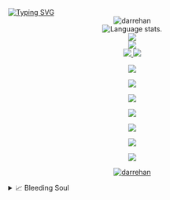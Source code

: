 <div align="left">
<a href="https://github.com/Darrehan">
    <img src="https://readme-typing-svg.demolab.com?font=Georgia&size=18&duration=2000&pause=100&multiline=true&width=500&height=80&lines=Dar+Rehan+Rasool;CSE+%7C+Btech+Student+%7C+Software+Engineer;Data+Science+%7C+Machine+Learning+%7C+MusicLover" alt="Typing SVG" />
</a></div>
<div align="center"><img  src="https://komarev.com/ghpvc/?username=darrehan&label=Profile%20views&color=0e75b6&style=flat" alt="darrehan" />
</div>
<div align="center">
  <img src="https://github-readme-stats.vercel.app/api/top-langs/?username=Darrehan&langs_count=8&theme=great-gatsby" alt="Language stats.">
</div>
<div align="center">
  <a href="https://github.com/Darrehan">
    <img src="https://github-readme-streak-stats.herokuapp.com?user=Darrehan&theme=rising-sun&hide_border=true&exclude_days=Sun" />
  </a>
</div>
<div align="center">
    <a href="https://github.com/Darrehan">
    <img src="https://github-stats-alpha.vercel.app/api?username=Darrehan&cc=22272e&tc=37BCF6&ic=fff&bc=0000">
</a>
</div>
<div align="center">
  <a href="https://github.com/Darehan">
    <img src="http://github-profile-summary-cards.vercel.app/api/cards/stats?username=Darrehan&theme=slateorange" />
    <img src="http://github-profile-summary-cards.vercel.app/api/cards/most-commit-language?username=Darrehan&theme=slateorange" />
  </a>
</div>
<div align="center">
    
![](http://github-profile-summary-cards.vercel.app/api/cards/profile-details?username=Darrehan&theme=dracula)

</div>



<div align="center">
  <p align="center">
  <a href="https://github.com/Darrehan">
    <img src="https://img.shields.io/badge/Languages:-orange" />
  </a>
</p>
</div>
<div align="center">
  <p align="center">
  <a href="https://github.com/Darrehan?tab=repositories">
    <img src="https://skillicons.dev/icons?i=c,cpp,java,py,js,kotlin,php" />
  </a>
</p>
</div>
<div align="center">
  <p align="center">
  <a href="https://github.com/Darrehan">
    <img src="https://img.shields.io/badge/Frameworks:-orange" />
  </a>
</p>
</div>
<div align="center">
  <p align="center">
  <a href="https://github.com/Darrehan?tab=repositories">
    <img src="https://skillicons.dev/icons?i=react,nodejs,jquery,expressjs,bootstrap,postgres,laravel" />
  </a>
</p>
</div>
<div align="center">
  <p align="center">
  <a href="https://github.com/Darrehan">
    <img src="https://img.shields.io/badge/Development:-orange" />
  </a>
</p>
</div>
<div align="center">
  <p align="center">
  <a href="https://github.com/Darrehan?tab=repositories">
    <img src="https://skillicons.dev/icons?i=git,vscode,linux,github,mongodb,vite,sqlite,postman" /> 
  </a>
</p>
</div>
 <p align="center"> <a href="https://github.com/darrehan/github-profile-trophy"><img src="https://github-profile-trophy.vercel.app/?username=darrehan&theme=darkhub" alt="darrehan" /></a> </p> 
<details>
<summary>📈 Bleeding Soul</summary>
<h3><em>introvert & listening to own heart beat:</em></h3>
[![spotify-github-profile](https://spotify-github-profile.vercel.app/api/view?uid=11159336621&cover_image=true&theme=novatorem&show_offline=true&bar_color=53b14f&bar_color_cover=false)](https://open.spotify.com/user/11159336621)

</details>
<!-- ### 🖥️ Open-Source Projects
<table>
<tr><th>Machine Learning </th><th>PyPi Packages</th></tr>
<tr><td>

|Title | Stars | Technologies|
|--|--|--|
| [Minecraft-AI](https://github.com/drkostas/Minecraft-AI) | <img alt="Stars" src="https://img.shields.io/github/stars/drkostas/Minecraft-AI?style=flat-square&labelColor=black"/> | ![TF](https://img.shields.io/badge/TF-black?style=flat-square&logo=tensorflow)|
| [3D Semantic Segmentation](https://github.com/drkostas/3D-Semantic-Segmentation) | <img alt="Stars" src="https://img.shields.io/github/stars/drkostas/3D-Semantic-Segmentation?style=flat-square&labelColor=black"/> | ![PyTorch](https://img.shields.io/badge/PyTorch-black?style=flat-square&logo=pytorch) ![OpenCV](https://img.shields.io/badge/OpenCV-black?style=flat-square&logo=opencv)|
| [Bert Rinehart Novels](https://github.com/drkostas/Bert-Rinehart-Novels) | <img alt="Stars" src="https://img.shields.io/github/stars/drkostas/Bert-Question-Answering?style=flat-square&labelColor=black"/> | ![PyTorch](https://img.shields.io/badge/PyTorch-black?style=flat-square&logo=pytorch) ![Spacy](https://img.shields.io/badge/Spacy-black?style=flat-square&logo=spacy)|
| [Car Accidents Pred.](https://github.com/drkostas/accident-severity-prediction) | <img alt="Stars" src="https://img.shields.io/github/stars/drkostas/accident-severity-prediction?style=flat-square&labelColor=black"/> | ![Pandas](https://img.shields.io/badge/Pandas-black?style=flat-square&logo=pandas) ![SciPy](https://img.shields.io/badge/SciPy-black?style=flat-square&logo=scipy)|
| [Hybrid Girvan Newman](https://github.com/drkostas/HGN) | <img alt="Stars" src="https://img.shields.io/github/stars/drkostas/HGN?style=flat-square&labelColor=black"/> | [![HGNPub](https://img.shields.io/badge/Published-black?style=flat-square&logo=googlescholar)](https://scholar.google.com/citations?view_op=view_citation&hl=en&user=b___QQ8AAAAJ&authuser=1&citation_for_view=b___QQ8AAAAJ:u5HHmVD_uO8C) ![PySpark](https://img.shields.io/badge/Spark-black?style=flat-square&logo=apachespark) <br> ![MySQL](https://img.shields.io/badge/MySQL-black?style=flat-square&logo=mysql)|
| [COVID19 Vacc. Pred.](https://github.com/drkostas/covid19-vaccinations-predict) | <img alt="Stars" src="https://img.shields.io/github/stars/drkostas/covid19-vaccinations-predict?style=flat-square&labelColor=black"/> | ![TF](https://img.shields.io/badge/TF-black?style=flat-square&logo=tensorflow)|
| [Instagram Likes Pred.](https://github.com/drkostas/Insta-Likes-Predict) | <img alt="Stars" src="https://img.shields.io/github/stars/drkostas/Insta-Likes-Predict?style=flat-square&labelColor=black"/> | ![TF](https://img.shields.io/badge/TF-black?style=flat-square&logo=tensorflow) ![OpenCV](https://img.shields.io/badge/OpenCV-black?style=flat-square&logo=opencv)|
| [RL Value Iteration](https://github.com/drkostas/RL-Value-Iteration) | <img alt="Stars" src="https://img.shields.io/github/stars/drkostas/RL-Value-Iteration?style=flat-square&labelColor=black"/> | ![NumPy](https://img.shields.io/badge/NumPy-black?style=flat-square&logo=numpy)|
| [Vanilla Numpy CNN](https://github.com/drkostas/Numpy-CNN) | <img alt="Stars" src="https://img.shields.io/github/stars/drkostas/Numpy-CNN?style=flat-square&labelColor=black"/> | ![NumPy](https://img.shields.io/badge/NumPy-black?style=flat-square&logo=numpy)|
| [Vanilla Numpy NN](https://github.com/drkostas/Numpy-NeuralNet-1) | <img alt="Stars" src="https://img.shields.io/github/stars/drkostas/Numpy-NeuralNet-1?style=flat-square&labelColor=black"/> | ![NumPy](https://img.shields.io/badge/NumPy-black?style=flat-square&logo=numpy)|

</td><td>

|Title | Stars | Technologies|
|--|--|--|
| [High SQL](https://github.com/drkostas/high-sql) | <img alt="Stars" src="https://img.shields.io/github/stars/drkostas/high-sql?style=flat-square&labelColor=black"/> | [![SQLPyPi](https://img.shields.io/badge/PyPi-black?style=flat-square&logo=pypi)](https://pypi.org/project/high-sql/) ![MySQL](https://img.shields.io/badge/MySQL-black?style=flat-square&logo=mysql) <br> ![CircleCI](https://img.shields.io/badge/CI-black?style=flat-square&logo=circleci) [![SQLDown](https://static.pepy.tech/personalized-badge/high-sql?period=total&units=international_system&left_color=black&right_color=red&left_text=Downloads)](https://pepy.tech/project/high-sql) |
| [Cloud File Manager](https://github.com/drkostas/cloud-filemanager) | <img alt="Stars" src="https://img.shields.io/github/stars/drkostas/cloud-filemanager?style=flat-square&labelColor=black"/> | [![CloudPyPi](https://img.shields.io/badge/PyPi-black?style=flat-square&logo=pypi)](https://pypi.org/project/cloud-filemanager/) ![Dropbox](https://img.shields.io/badge/API-black?style=flat-square&logo=dropbox) <br> ![CircleCI](https://img.shields.io/badge/CI-black?style=flat-square&logo=circleci) [![CloudDown](https://static.pepy.tech/personalized-badge/cloud-filemanager?period=total&units=international_system&left_color=black&right_color=red&left_text=Downloads)](https://pepy.tech/project/cloud-filemanager)|
| [YAML Wrapper](https://github.com/drkostas/yaml-config-wrapper) | <img alt="Stars" src="https://img.shields.io/github/stars/drkostas/yaml-config-wrapper?style=flat-square&labelColor=black"/> | [![YamlPyPi](https://img.shields.io/badge/PyPi-black?style=flat-square&logo=pypi)](https://pypi.org/project/yaml-config-wrapper/)![CircleCI](https://img.shields.io/badge/CI-black?style=flat-square&logo=circleci) <br> [![YAMLDown](https://static.pepy.tech/personalized-badge/yaml-config-wrapper?period=total&units=international_system&left_color=black&right_color=red&left_text=Downloads)](https://pepy.tech/project/yaml-config-wrapper)|
| [Color Logger](https://github.com/drkostas/termcolor-logger) | <img alt="Stars" src="https://img.shields.io/github/stars/drkostas/termcolor-logger?style=flat-square&labelColor=black"/> | [![LogPyPi](https://img.shields.io/badge/PyPi-black?style=flat-square&logo=pypi)](https://pypi.org/project/termcolor-logger/) ![CircleCI](https://img.shields.io/badge/CI-black?style=flat-square&logo=circleci) <br>[![LogDown](https://static.pepy.tech/personalized-badge/termcolor-logger?period=total&units=international_system&left_color=black&right_color=red&left_text=Downloads)](https://pepy.tech/project/termcolor-logger)|
| [Email Sender](https://github.com/drkostas/pyemail-sender) | <img alt="Stars" src="https://img.shields.io/github/stars/drkostas/pyemail-sender?style=flat-square&labelColor=black"/> | [![MailPyPi](https://img.shields.io/badge/PyPi-black?style=flat-square&logo=pypi)](https://pypi.org/project/pyemail-sender/) ![Gmail](https://img.shields.io/badge/API-black?style=flat-square&logo=gmail) <br> ![CircleCI](https://img.shields.io/badge/CI-black?style=flat-square&logo=circleci) [![MailDown](https://static.pepy.tech/personalized-badge/pyemail-sender?period=total&units=international_system&left_color=black&right_color=red&left_text=Downloads)](https://pepy.tech/project/pyemail-sender) |
| [Benchmark Tools](https://github.com/drkostas/bench-utils) | <img alt="Stars" src="https://img.shields.io/github/stars/drkostas/bench-utils?style=flat-square&labelColor=black"/> | [![BenchPyPi](https://img.shields.io/badge/PyPi-black?style=flat-square&logo=pypi)](https://pypi.org/project/bench-utils/) ![CircleCI](https://img.shields.io/badge/CI-black?style=flat-square&logo=circleci) <br> [![BenchDown](https://static.pepy.tech/personalized-badge/bench-utils?period=total&units=international_system&left_color=black&right_color=red&left_text=Downloads)](https://pepy.tech/project/bench-utils) |

</td></tr> </table>

<table>
<tr><th>Bots </th><th>Misc Projects </th></tr>
<tr><td>

|Title | Stars | Technologies|
|--|--|--|
| [Youtube Comment Bot](https://github.com/drkostas/Youtube-FirstCommentBot) | <img alt="Stars" src="https://img.shields.io/github/stars/drkostas/Youtube-FirstCommentBot?style=flat-square&labelColor=black"/> | ![YT](https://img.shields.io/badge/API-black?style=flat-square&logo=youtube) ![Gmail](https://img.shields.io/badge/API-black?style=flat-square&logo=gmail) ![Dropbox](https://img.shields.io/badge/API-black?style=flat-square&logo=dropbox)<br> ![MySQL](https://img.shields.io/badge/MySQL-black?style=flat-square&logo=mysql) ![RDS](https://img.shields.io/badge/RDS-black?style=flat-square&logo=amazonaws)<br> ![CircleCI](https://img.shields.io/badge/CI-black?style=flat-square&logo=circleci) ![Heroku](https://img.shields.io/badge/Heroku-black?style=flat-square&logo=heroku) |
| [Job Application Bot](https://github.com/drkostas/JobApplicationBot) | <img alt="Stars" src="https://img.shields.io/github/stars/drkostas/JobApplicationBot?style=flat-square&labelColor=black"/> | ![Gmail](https://img.shields.io/badge/API-black?style=flat-square&logo=gmail) ![Dropbox](https://img.shields.io/badge/API-black?style=flat-square&logo=dropbox)<br> ![MySQL](https://img.shields.io/badge/MySQL-black?style=flat-square&logo=mysql) ![RDS](https://img.shields.io/badge/RDS-black?style=flat-square&logo=amazonaws)<br> ![CircleCI](https://img.shields.io/badge/CI-black?style=flat-square&logo=circleci) ![Heroku](https://img.shields.io/badge/Heroku-black?style=flat-square&logo=heroku) |

</td><td>

|Title | Stars | Technologies|
|--|--|--|
| [Spotify Button Presser](https://github.com/drkostas/SpotiClick) | <img alt="Stars" src="https://img.shields.io/github/stars/drkostas/SpotiClick?style=flat-square&labelColor=black"/> | ![Raspberry](https://img.shields.io/badge/Raspberry-black?style=flat-square&logo=Raspberry) ![Spotify](https://img.shields.io/badge/API-black?style=flat-square&logo=spotify) <br> ![Switchbot](https://img.shields.io/badge/SwitchBot-black?style=flat-square&logo=arduino)|
| [Cross The Floor](https://github.com/drkostas/Cross-The-Floor) | <img alt="Stars" src="https://img.shields.io/github/stars/drkostas/Cross-The-Floor?style=flat-square&labelColor=black"/> | ![Sankey Diagram](https://img.shields.io/badge/Sankey-black?style=flat-square&logo=plotly) <br> ![Wiki](https://img.shields.io/badge/Scrapper-black?style=flat-square&logo=wikipedia)|
| [2D Shooter Game](https://github.com/drkostas/shooter-game-with-p5js) | <img alt="Stars" src="https://img.shields.io/github/stars/drkostas/shooter-game-with-p5js?style=flat-square&labelColor=black"/> | ![p5](https://img.shields.io/badge/P5.js-black?style=flat-square&logo=p5dotjs)|
| [Quantum Mechanics Quiz App](https://github.com/drkostas/Quantum-Mechanics-Quiz-App) | <img alt="Stars" src="https://img.shields.io/github/stars/drkostas/Quantum-Mechanics-Quiz-App?style=flat-square&labelColor=black"/> | ![android](https://img.shields.io/badge/App-black?style=flat-square&logo=android)|

</td></tr> </table> -->
